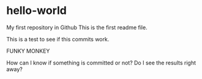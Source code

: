 # hello-world
My first repository in Github
This is the first readme file. 

This is a test to see if this commits work. 

FUNKY MONKEY

How can I know if something is committed or not? Do I see the results right away? 
